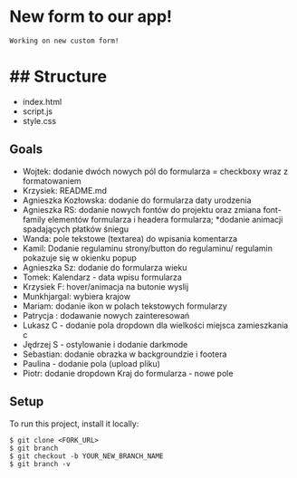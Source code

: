 # New form to our app!
	Working on new custom form!



# ## Structure

- index.html
- script.js
- style.css


## Goals

- Wojtek: dodanie dwóch nowych pól do formularza = checkboxy wraz z formatowaniem
- Krzysiek: README.md
- Agnieszka Kozłowska: dodanie do formularza daty urodzenia
- Agnieszka RS: dodanie nowych fontów do projektu oraz zmiana font-family elementów formularza i headera formularza; *dodanie animacji spadających płatków śniegu
- Wanda: pole tekstowe (textarea) do wpisania komentarza
- Kamil: Dodanie regulaminu strony/button do regulaminu/ regulamin pokazuje się w okienku popup
- Agnieszka Sz: dodanie do formularza wieku
- Tomek: Kalendarz - data wpisu formularza
- Krzysiek F: hover/animacja na butonie wyslij
- Munkhjargal: wybiera krajow
- Mariam: dodanie ikon w polach tekstowych formularzy
- Patrycja : dodawanie nowych zainteresowań
- Lukasz C - dodanie pola dropdown dla wielkości miejsca zamieszkania c
- Jędrzej S - ostylowanie i dodanie darkmode
- Sebastian: dodanie obrazka w backgroundzie i footera
- Paulina - dodanie pola (upload pliku)
- Piotr: dodanie dropdown Kraj do formularza - nowe pole


## Setup
To run this project, install it locally:
```
$ git clone <FORK_URL>
$ git branch
$ git checkout -b YOUR_NEW_BRANCH_NAME
$ git branch -v

```
